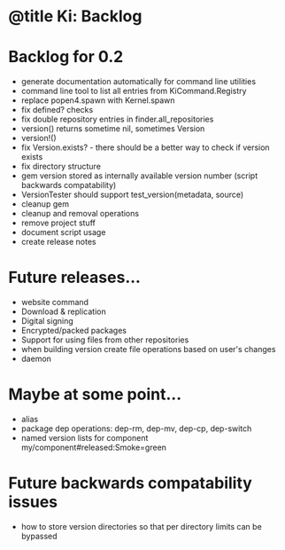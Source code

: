 # @title Ki: Backlog

# Backlog for 0.2
* generate documentation automatically for command line utilities
* command line tool to list all entries from KiCommand.Registry
* replace popen4.spawn with Kernel.spawn
* fix defined? checks
* fix double repository entries in finder.all_repositories
* version() returns sometime nil, sometimes Version
* version!()
* fix Version.exists? - there should be a better way to check if version exists
* fix directory structure
* gem version stored as internally available version number (script backwards compatability)
* VersionTester should support test_version(metadata, source)
* cleanup gem
* cleanup and removal operations
* remove project stuff
* document script usage
* create release notes

# Future releases...
* website command
* Download & replication
* Digital signing
* Encrypted/packed packages
* Support for using files from other repositories
* when building version create file operations based on user's changes
* daemon

# Maybe at some point...
* alias
* package dep operations: dep-rm, dep-mv, dep-cp, dep-switch
* named version lists for component my/component#released:Smoke=green

# Future backwards compatability issues
* how to store version directories so that per directory limits can be bypassed